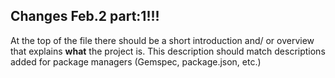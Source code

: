 ## Changes Feb.2 part:1!!!

At the top of the file there should be a short introduction and/ or overview that explains **what** the project is. This description should match descriptions added for package managers (Gemspec, package.json, etc.)
